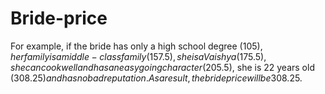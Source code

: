 # Bride-price
For example, if the bride has only a high school degree (105$), her family is a middle-class family (157.5), she is a Vaishya (175.5), she can cook well and has an easygoing character (205.5$), she is 22 years old (308.25$) and has no bad reputation. As a result, the bride price will be 308.25$.
